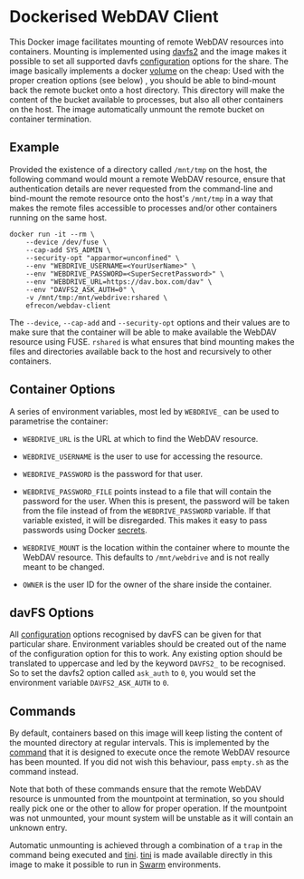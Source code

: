 # Dockerised WebDAV Client

This Docker image facilitates mounting of remote WebDAV resources into
containers. Mounting is implemented using [davfs2] and the image makes it
possible to set all supported davfs [configuration] options for the share. The
image basically implements a docker [volume] on the cheap: Used with the proper
creation options (see below) , you should be able to bind-mount back the remote
bucket onto a host directory. This directory will make the content of the bucket
available to processes, but also all other containers on the host. The image
automatically unmount the remote bucket on container termination.

  [davfs2]: http://savannah.nongnu.org/projects/davfs2
  [configuration]: https://man.cx/davfs2.conf(5)
  [volume]: https://docs.docker.com/storage/

## Example

Provided the existence of a directory called `/mnt/tmp` on the host, the
following command would mount a remote WebDAV resource, ensure that
authentication details are never requested from the command-line and bind-mount
the remote resource onto the host's `/mnt/tmp` in a way that makes the remote
files accessible to processes and/or other containers running on the same host.

```Shell
docker run -it --rm \
    --device /dev/fuse \
    --cap-add SYS_ADMIN \
    --security-opt "apparmor=unconfined" \
    --env "WEBDRIVE_USERNAME=<YourUserName>" \
    --env "WEBDRIVE_PASSWORD=<SuperSecretPassword>" \
    --env "WEBDRIVE_URL=https://dav.box.com/dav" \
    --env "DAVFS2_ASK_AUTH=0" \
    -v /mnt/tmp:/mnt/webdrive:rshared \
    efrecon/webdav-client
```

The `--device`, `--cap-add` and `--security-opt` options and their values are to
make sure that the container will be able to make available the WebDAV resource
using FUSE. `rshared` is what ensures that bind mounting makes the files and
directories available back to the host and recursively to other containers.

## Container Options

A series of environment variables, most led by `WEBDRIVE_` can be used to
parametrise the container:

* `WEBDRIVE_URL` is the URL at which to find the WebDAV resource.
* `WEBDRIVE_USERNAME` is the user to use for accessing the resource.
* `WEBDRIVE_PASSWORD` is the password for that user.
* `WEBDRIVE_PASSWORD_FILE` points instead to a file that will contain the
  password for the user. When this is present, the password will be taken from
  the file instead of from the `WEBDRIVE_PASSWORD` variable. If that variable
  existed, it will be disregarded. This makes it easy to pass passwords using
  Docker [secrets].
* `WEBDRIVE_MOUNT` is the location within the container where to mounte the
  WebDAV resource. This defaults to `/mnt/webdrive` and is not really meant to
  be changed.
* `OWNER` is the user ID for the owner of the share inside the container.

  [secrets]: https://docs.docker.com/engine/swarm/secrets/

## davFS Options

All [configuration] options recognised by davFS can be given for that particular
share. Environment variables should be created out of the name of the
configuration option for this to work. Any existing option should be translated
to uppercase and led by the keyword `DAVFS2_` to be recognised. So to set the
davfs2 option called `ask_auth` to `0`, you would set the environment variable
`DAVFS2_ASK_AUTH` to `0`.

## Commands

By default, containers based on this image will keep listing the content of the
mounted directory at regular intervals. This is implemented by the
[command](./ls.sh) that it is designed to execute once the remote WebDAV
resource has been mounted. If you did not wish this behaviour, pass `empty.sh`
as the command instead.

Note that both of these commands ensure that the remote WebDAV resource is
unmounted from the mountpoint at termination, so you should really pick one or
the other to allow for proper operation. If the mountpoint was not unmounted,
your mount system will be unstable as it will contain an unknown entry.

Automatic unmounting is achieved through a combination of a `trap` in the
command being executed and [tini]. [tini] is made available directly in this
image to make it possible to run in [Swarm] environments.

  [tini]: https://github.com/krallin/tini
  [Swarm]: https://docs.docker.com/engine/swarm/
